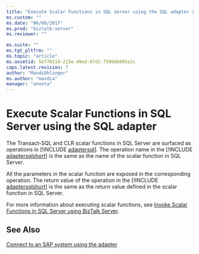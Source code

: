 ```yaml
---
title: "Execute Scalar Functions in SQL Server using the SQL adapter | Microsoft Docs"
ms.custom: ""
ms.date: "06/08/2017"
ms.prod: "biztalk-server"
ms.reviewer: ""

ms.suite: ""
ms.tgt_pltfrm: ""
ms.topic: "article"
ms.assetid: 5ef70114-215e-49ed-87d2-7590db605a2c
caps.latest.revision: 7
author: "MandiOhlinger"
ms.author: "mandia"
manager: "anneta"
---
```

# Execute Scalar Functions in SQL Server using the SQL adapter
The Transact-SQL and CLR scalar functions in SQL Server are surfaced as operations in [!INCLUDE [adaptersql](../../includes/adaptersql-md.md)]. The operation name in the [!INCLUDE [adaptersqlshort](../../includes/adaptersqlshort-md.md)] is the same as the name of the scalar function in SQL Server.  
  
 All the parameters in the scalar function are exposed in the corresponding operation. The return value of the operation in the [!INCLUDE [adaptersqlshort](../../includes/adaptersqlshort-md.md)] is the same as the return value defined in the scalar function in SQL Server.  
  
 For more information about executing scalar functions, see [Invoke Scalar Functions in SQL Server using BizTalk Server](../../adapters-and-accelerators/adapter-sql/invoke-scalar-functions-in-sql-server-using-biztalk-server.md).  
  
## See Also  
 [Connect to an SAP system using the adapter](../../adapters-and-accelerators/adapter-sap/connect-to-an-sap-system-using-the-adapter.md)